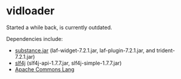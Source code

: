 <h1>vidloader</h1>

<p>Started a while back, is currently outdated.</p>

<p>Dependencies include:</p>
<ul>
    <li><a href="https://www.versioneye.com/java/com.github.insubstantial:substance/7.2.1">substance.jar</a>
        (laf-widget-7.2.1.jar, laf-plugin-7.2.1.jar, and trident-7.2.1.jar)</li>
    <li><a href="http://www.slf4j.org">slf4j</a> (slf4j-api-1.7.7.jar, slf4j-simple-1.7.7.jar)</li>
    <li><a href="http://commons.apache.org/proper/commons-lang/">Apache Commons Lang</a></li>
</ul>